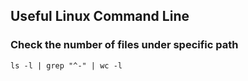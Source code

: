 ## Useful Linux Command Line
### Check the number of files under specific path
```
ls -l | grep "^-" | wc -l
```
